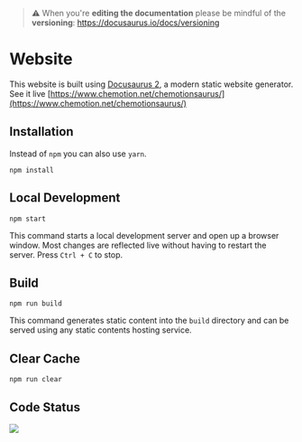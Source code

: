> :warning: When you're **editing the documentation** please be mindful of the **versioning**: https://docusaurus.io/docs/versioning

# Website
This website is built using [Docusaurus 2](https://v2.docusaurus.io/), a modern static website generator.  
See it live [https://www.chemotion.net/chemotionsaurus/](https://www.chemotion.net/chemotionsaurus/)

## Installation
Instead of ```npm``` you can also use ```yarn```.

```console
npm install
```

## Local Development

```console
npm start
```

This command starts a local development server and open up a browser window. Most changes are reflected live without having to restart the server. Press ```Ctrl + C``` to stop.

## Build

```console
npm run build
```

This command generates static content into the `build` directory and can be served using any static contents hosting service.

## Clear Cache
```console
npm run clear
```

## Code Status
![](https://github.com/ComPlat/chemotion_saurus/actions/workflows/build.yml/badge.svg)
